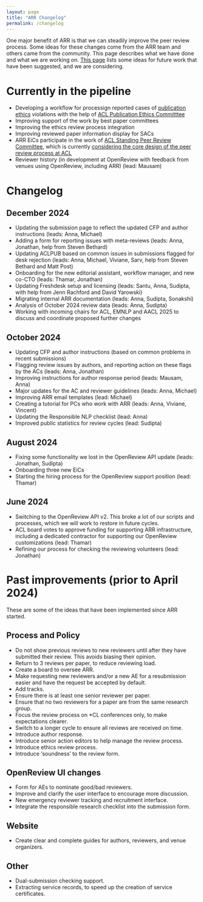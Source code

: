 ```yaml
---
layout: page
title: "ARR Changelog"
permalink: /changelog
---
```


One major benefit of ARR is that we can steadily improve the peer review process. Some ideas for these changes come from the ARR team and others came from the community. This page describes what we have done and what we are working on. [This page](./future.md) lists some ideas for future work that have been suggested, and we are considering. 

# Currently in the pipeline

* Developing a workflow for processign reported cases of [publication ethics](https://www.aclweb.org/adminwiki/index.php/ACL_Policy_on_Publication_Ethics) violations with the help of [ACL Publication Ethics Committtee](https://www.aclweb.org/portal/content/acl-publication-ethics-committee-0)
* Improving support of the work by best paper committees
* Improving the ethics review process integration
* Improving reviewed paper information display for SACs
* ARR EiCs participate in the work of [ACL Standing Peer Review Committee](https://www.aclweb.org/portal/content/acl-peer-review-standing-committee), which is currently [considering the core design of the peer review process at ACL](https://www.aclweb.org/portal/content/acl-survey-what-should-acl-peer-review-process-be-future)
* Reviewer history (in development at OpenReview with feedback from venues using OpenReview, including ARR) (lead: Mausam)

# Changelog

## December 2024

* Updating the submission page to reflect the updated CFP and author instructions (leads: Anna, Michael)
* Adding a form for reporting issues with meta-reviews (leads: Anna, Jonathan, help from Steven Bethard)
* Updating ACLPUB based on common issues in submissions flagged for desk rejection (leads: Anna, Michael, Viviane, Sarv, help from Steven Bethard and Matt Post)
* Onboarding for the new editorial assistant, workflow manager, and new co-CTO (leads: Thamar, Jonathan)
* Updating Freshdesk setup and licensing (leads: Santu, Anna, Sudipta, with help from Jenn Rachford and David Yarowski)
* Migrating internal ARR documentation (leads: Anna, Sudipta, Sonakshi)
* Analysis of October 2024 review data (leads: Anna, Sudipta)
* Working with incoming chairs for ACL, EMNLP and AACL 2025 to discuss and coordinate proposed further changes

## October 2024

* Updating CFP and author instructions (based on common problems in recent submissions)
* Flagging review issues by authors, and reporting action on these flags by the ACs (leads: Anna, Jonathan)
* Improving instructions for author response period (leads: Mausam, Anna)
* Major updates for the AC and reviewer guidelines (leads: Anna, Michael)
* Improving ARR email templates (lead: Michael)
* Creating a tutorial for PCs who work with ARR (leads: Anna, Viviane, Vincent)
* Updating the Responsible NLP checklist (lead: Anna)
* Improved public statistics for review cycles (lead: Sudipta)

## August 2024

* Fixing some functionality we lost in the OpenReview API update (leads: Jonathan, Sudipta)
* Onboarding three new EiCs
* Starting the hiring process for the OpenReview support position (lead: Thamar)

## June 2024

* Switching to the OpenReview API v2. This broke a lot of our scripts and processes, which we will work to restore in future cycles.
* ACL board votes to approve funding for supporting ARR infrastructure, including a dedicated contractor for supporting our OpenReview customizations (lead: Thamar)
* Refining our process for checking the reviewing volunteers (lead: Jonathan)

# Past improvements (prior to April 2024)

These are some of the ideas that have been implemented since ARR started.

## Process and Policy

* Do not show previous reviews to new reviewers until after they have submitted their review. This avoids biasing their opinion.
* Return to 3 reviews per paper, to reduce reviewing load.
* Create a board to oversee ARR.
* Make requesting new reviewers and/or a new AE for a resubmission easier and have the request be accepted by default.
* Add tracks.
* Ensure there is at least one senior reviewer per paper.
* Ensure that no two reviewers for a paper are from the same research group.
* Focus the review process on *CL conferences only, to make expectations clearer.
* Switch to a longer cycle to ensure all reviews are received on time.
* Introduce author response.
* Introduce senior action editors to help manage the review process.
* Introduce ethics review process.
* Introduce ‘soundness’ to the review form.

## OpenReview UI changes

* Form for AEs to nominate good/bad reviewers.
* Improve and clarify the user interface to encourage more discussion.
* New emergency reviewer tracking and recruitment interface.
* Integrate the responsible research checklist into the submission form.

## Website

* Create clear and complete guides for authors, reviewers, and venue organizers.


## Other

* Dual-submission checking support.
* Extracting service records, to speed up the creation of service certificates.